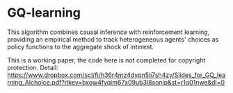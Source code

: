 # GQ-learning

This algorithm combines causal inference with reinforcement learning, providing an empirical method to track heterogeneous agents' choices as policy functions to the aggregate shock of interest.

This is a working paper, the code here is not completed for copyright protection. 
Detail: https://www.dropbox.com/scl/fi/h36r4mz4dypn5ii7sh4zy/Slides_for_GQ_learning_AIchoice.pdf?rlkey=bxow4fyqim67x09ub3l8sonjp&st=r1q01nwe&dl=0
